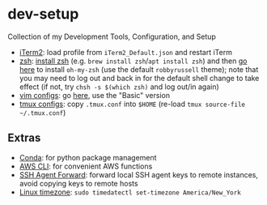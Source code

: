 # dev-setup
Collection of my Development Tools, Configuration, and Setup

- [iTerm2](https://www.iterm2.com/): load profile from `iTerm2_Default.json` and restart iTerm
- [zsh](https://ohmyz.sh/): [install zsh](https://github.com/ohmyzsh/ohmyzsh/wiki/Installing-ZSH) (e.g. `brew install zsh`/`apt install zsh`) and then [go here](https://ohmyz.sh/) to install `oh-my-zsh` (use the default `robbyrussell` theme); note that you may need to log out and back in for the default shell change to take effect (if not, try `chsh -s $(which zsh)` and log out/in again)
- [vim configs](https://github.com/amix/vimrc): go [here](https://github.com/amix/vimrc), use the "Basic" version
- [tmux configs](https://superuser.com/a/388243): copy `.tmux.conf` into `$HOME` (re-load `tmux source-file ~/.tmux.conf`)

## Extras
- [Conda](https://www.anaconda.com/products/individual): for python package management
- [AWS CLI](https://docs.aws.amazon.com/cli/latest/userguide/install-cliv2.html): for convenient AWS functions
- [SSH Agent Forward](https://docs.github.com/en/free-pro-team@latest/developers/overview/using-ssh-agent-forwarding): forward local SSH agent keys to remote instances, avoid copying keys to remote hosts
- [Linux timezone](https://linuxize.com/post/how-to-set-or-change-timezone-in-linux/): `sudo timedatectl set-timezone America/New_York`

